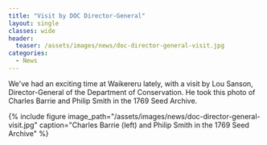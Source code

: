 ```yaml
---
title: "Visit by DOC Director-General"
layout: single
classes: wide
header:
  teaser: /assets/images/news/doc-director-general-visit.jpg
categories:
  - News
---
```


We've had an exciting time at Waikereru lately, with a visit by Lou Sanson, Director-General of the Department of Conservation. He took this photo of Charles Barrie and Philip Smith in the 1769 Seed Archive.

{% include figure image_path="/assets/images/news/doc-director-general-visit.jpg" caption="Charles Barrie (left) and Philip Smith in the 1769 Seed Archive" %}

